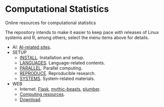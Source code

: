 # Computational Statistics

Online resources for computational statistics

The repository intends to make it easier to keep pace with releases of Linux systems and R, among others; select the menu items above for details.

- AI: [AI-related sites](AI.md).
- SETUP
    * [INSTALL](INSTALL.md). Installation and setup.
    * [LANGUAGES](LANGUAGES.md). Language-related contents.
    * [PARALLEL](PARALLEL.md). Parallel computing.
    * [REPRODUCE](REPRODUCE.md). Reproducible research.
    * [SYSTEMS](SYSTEMS.md). System-related materials.
- WEB
    * Internet. [Flask](Flask/README.md), [mythic-beasts](mythic-beasts.md), [plumber](plumber.md).
    * [Computing resources](Computing.md).
    * [Download](download.md).

